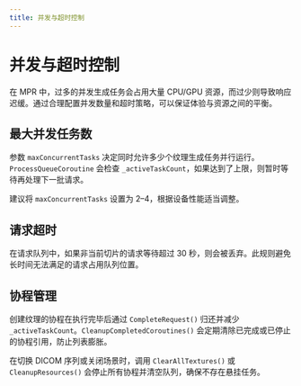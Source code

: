 ```yaml
---
title: 并发与超时控制 
---
```

# 并发与超时控制 

在 MPR 中，过多的并发生成任务会占用大量 CPU/GPU 资源，而过少则导致响应迟缓。通过合理配置并发数量和超时策略，可以保证体验与资源之间的平衡。

## 最大并发任务数

参数 `maxConcurrentTasks` 决定同时允许多少个纹理生成任务并行运行。`ProcessQueueCoroutine` 会检查 `_activeTaskCount`，如果达到了上限，则暂时等待再处理下一批请求。

建议将 `maxConcurrentTasks` 设置为 2–4，根据设备性能适当调整。

## 请求超时

在请求队列中，如果非当前切片的请求等待超过 30 秒，则会被丢弃。此规则避免长时间无法满足的请求占用队列位置。

## 协程管理

创建纹理的协程在执行完毕后通过 `CompleteRequest()` 归还并减少 `_activeTaskCount`。`CleanupCompletedCoroutines()` 会定期清除已完成或已停止的协程引用，防止列表膨胀。

在切换 DICOM 序列或关闭场景时，调用 `ClearAllTextures()` 或 `CleanupResources()` 会停止所有协程并清空队列，确保不存在悬挂任务。